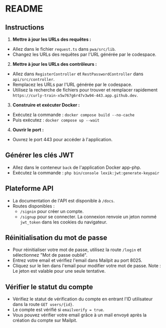 # README

## Instructions

1. **Mettre à jour les URLs des requêtes :**
  - Allez dans le fichier `request.ts` dans `pwa/src/lib`.
  - Changez les URLs des requêtes par l'URL générée par le codespace.

2. **Mettre à jour les URLs des contrôleurs :**
  - Allez dans `RegisterController` et `RestPasswordController` dans `api/src/controller`.
  - Remplacez les URLs par l'URL générée par le codespace.
  - Utilisez la recherche de fichiers pour trouver et remplacer rapidement `https://curly-train-x5w767g6r47v3w94-443.app.github.dev`.

3. **Construire et exécuter Docker :**
  - Exécutez la commande : `docker compose build --no-cache`
  - Puis exécutez : `docker compose up --wait`

4. **Ouvrir le port :**
  - Ouvrez le port 443 pour accéder à l'application.

## Générer les clés JWT

- Allez dans le conteneur `back` de l'application Docker app-php.
- Exécutez la commande : `php bin/console lexik:jwt:generate-keypair`

## Plateforme API

- La documentation de l'API est disponible à `/docs`.
- Routes disponibles :
  - `/signin` pour créer un compte.
  - `/signup` pour se connecter. La connexion renvoie un jeton nommé `jwt_token` dans les cookies du navigateur.

## Réinitialisation du mot de passe

- Pour réinitialiser votre mot de passe, utilisez la route `/login` et sélectionnez "Mot de passe oublié".
- Entrez votre email et vérifiez l'email dans Mailpit au port 8025.
- Cliquez sur le lien dans l'email pour modifier votre mot de passe. Note : Le jeton est valable pour une seule tentative.

## Vérifier le statut du compte

- Vérifiez le statut de vérification du compte en entrant l'ID utilisateur dans la route `GET users/{id}`.
- Le compte est vérifié si `emailverify = true`.
- Vous pouvez vérifier votre email grâce à un mail envoyé après la création du compte sur Mailpit.

